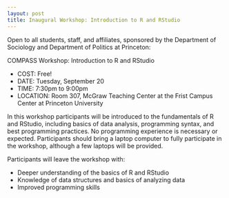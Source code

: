 ```yaml
---
layout: post
title: Inaugural Workshop: Introduction to R and RStudio
---
```


Open to all students, staff, and affiliates, sponsored by the Department of Sociology and Department of Politics at Princeton:

COMPASS Workshop: Introduction to R and RStudio

- COST: Free!
- DATE: Tuesday, September 20
- TIME: 7:30pm to 9:00pm
- LOCATION: Room 307, McGraw Teaching Center at the Frist Campus Center at Princeton University

In this workshop participants will be introduced to the fundamentals of R and RStudio, including basics of data analysis, programming syntax, and best programming practices. No programming experience is necessary or expected. Participants should bring a laptop computer to fully participate in the workshop, although a few laptops will be provided.

Participants will leave the workshop with:
- Deeper understanding of the basics of R and RStudio
- Knowledge of data structures and basics of analyzing data
- Improved programming skills
